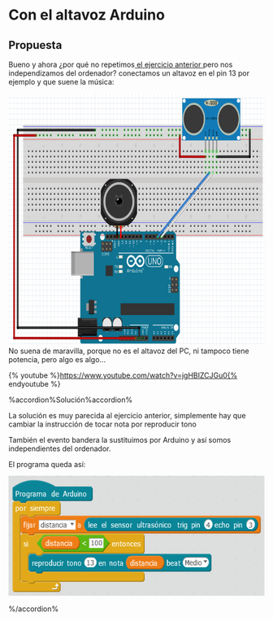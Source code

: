 
# Con el altavoz Arduino

## Propuesta

Bueno y ahora ¿por qué no repetimos[ el ejercicio anterior ](https://catedu.gitbooks.io/ensena-pensamiento-computacional-con-arduino/content/con_el_altavoz_pc.html)pero nos independizamos del ordenador? conectamos un altavoz en el pin 13 por ejemplo y que suene la música:

<img src="img/Cto-piano-invisible2.png" width="729" height="495" />
No suena de maravilla, porque no es el altavoz del PC, ni tampoco tiene potencia, pero algo es algo...

{% youtube %}https://www.youtube.com/watch?v=jgHBIZCJGu0{% endyoutube %}

%accordion%Solución%accordion%

La solución es muy parecida al ejercicio anterior, simplemente hay que cambiar la instrucción de tocar nota por reproducir tono

También el evento bandera la sustituimos por Arduino y así somos independientes del ordenador.

El programa queda así:

<img src="img/2017-02-14_06_43_27-mBlock_-_Based_On_Scratch_From_the_MIT_Media_Lab(v3.4.5)_-_Desconectar_-_No_guar.png" width="598" height="236" />


%/accordion%



